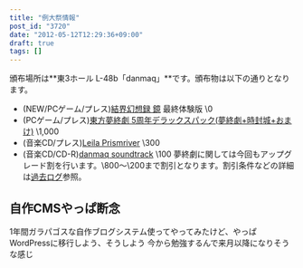```yaml
---
title: "例大祭情報"
post_id: "3720"
date: "2012-05-12T12:29:36+09:00"
draft: true
tags: []
---
```



頒布場所は**東3ホール L-48b「danmaq」**です。頒布物は以下の通りとなります。



  * (NEW/PCゲーム/プレス)[結界幻想録 鏡](http://kagaminer.in) 最終体験版 \0
  * (PCゲーム/プレス)[東方夢終劇 5周年デラックスパック(夢終劇+時封城+おまけ)](!/thC) \1,000
  * (音楽CD/プレス)[Leila Prismriver](!/leila) \300
  * (音楽CD/CD-R)[danmaq soundtrack](!/dst) \100
夢終劇に関しては今回もアップグレード割を行います。\800～\200まで割引となります。割引条件などの詳細は[過去ログ](https://danmaq.com/3715)参照。

## 自作CMSやっぱ断念

1年間ガラパゴスな自作ブログシステム使ってやってみたけど、やっぱWordPressに移行しよう、そうしよう
今から勉強するんで来月以降になりそうな感じ
